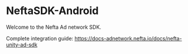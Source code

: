 # NeftaSDK-Android
Welcome to the Nefta Ad network SDK.

Complete integration guide: https://docs-adnetwork.nefta.io/docs/nefta-unity-ad-sdk
